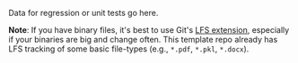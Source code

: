Data for regression or unit tests go here.

**Note**: If you have binary files, it's best to use Git's [LFS
extension](https://git-lfs.github.com), especially if your binaries
are big and change often. This template repo already has LFS tracking
of some basic file-types (e.g., `*.pdf`, `*.pkl`, `*.docx`).
